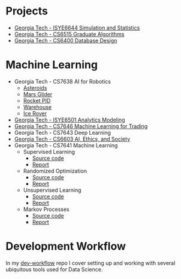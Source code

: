 # Projects
* [Georgia Tech - ISYE6644 Simulation and Statistics](https://github.com/francisco-camargo/isye6644-simulation)
* [Georgia Tech - CS6515 Graduate Algorithms](https://github.com/francisco-camargo/cs6515-intro-grad-algo)
* [Georgia Tech - CS6400 Database Design](https://github.com/francisco-camargo/cs6400-database-design-tradeplaza)
# Machine Learning
  * Georgia Tech - CS7638 AI for Robotics
    * [Asteroids](https://github.com/francisco-camargo/cs7638-ai4r-p1-asteroids)
    * [Mars Glider](https://github.com/francisco-camargo/cs7638-ai4r-p2-marsglider)
    * [Rocket PID](https://github.com/francisco-camargo/cs7638-ai4r-p3-rocketpid)
    * [Warehouse](https://github.com/francisco-camargo/cs7638-ai4r-p4-warehouse)
    * [Ice Rover](https://github.com/francisco-camargo/cs7638-ai4r-p5-icerover)
  * [Georgia Tech - ISYE6501 Analytics Modeling](https://github.com/francisco-camargo/isye6501-analyticsmodeling)
  * [Georgia Tech - CS7646 Machine Learning for Trading](https://github.com/francisco-camargo/cs7646-ml4t)
  * Georgia Tech - CS7643 Deep Learning
  * [Georgia Tech - CS6603 AI, Ethics, and Society](https://github.com/francisco-camargo/cs6603-ai-ethics-society)
  * Georgia Tech - CS7641 Machine Learning
    * Supervised Learning
      * [Source code](https://github.com/francisco-camargo/cs7641-machine-learning-p1-supervised-learning-src)
      * [Report](https://github.com/francisco-camargo/cs7641-machine-learning-p1-supervised-learning-report)
    * Randomized Optimization
      * [Source code]()
      * [Report]()
    * Unsupervised Learning
      * [Source code]()
      * [Report]()
    * Markov Processes
      * [Source code]()
      * [Report]()

# Development Workflow
In my [dev-workflow](https://github.com/francisco-camargo/dev-workflow) repo I cover setting up and working with several ubiquitous tools used for Data Science.
